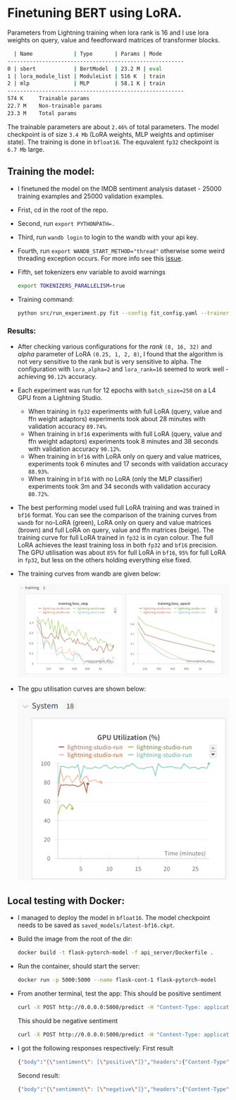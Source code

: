 # Finetuning BERT using LoRA.

Parameters from Lightning training when lora rank is 16 and I use lora weights on query, value and feedforward matrices of transformer blocks.

```bash
  | Name             | Type       | Params | Mode
--------------------------------------------------------
0 | sbert            | BertModel  | 23.2 M | eval
1 | lora_module_list | ModuleList | 516 K  | train
2 | mlp              | MLP        | 58.1 K | train
--------------------------------------------------------
574 K     Trainable params
22.7 M    Non-trainable params
23.3 M    Total params
```

The trainable parameters are about `2.46%` of total parameters. The model checkpoint is of size `3.4 Mb` (LoRA weights, MLP weights and optimiser state). The training is done in `bfloat16`. The equvalent `fp32` checkpoint is `6.7 Mb` large.

## Training the model:
* I finetuned the model on the IMDB sentiment analysis dataset - 25000 training examples and 25000 validation examples.
* Frist, cd in the root of the repo.
* Second, run `export PYTHONPATH=.`
* Third, run `wandb login` to login to the wandb with your api key.
* Fourth, run `export WANDB_START_METHOD="thread"` otherwise some weird threading exception occurs. For more info see this <a href="https://github.com/wandb/wandb/issues/3223#issuecomment-1032820724">issue</a>.
* Fifth, set tokenizers env variable to avoid warnings 

    ```bash
    export TOKENIZERS_PARALLELISM=true
    ```
* Training command:

    ```bash
    python src/run_experiment.py fit --config fit_config.yaml --trainer.accelerator=gpu --trainer.devices=1 --trainer.max_epochs=12 --trainer.check_val_every_n_epoch=2 --trainer.log_every_n_step=25 --data.num_workers=4 --my_model_checkpoint.every_n_epochs=2 --model.lora_alpha=2 --model.lora_rank=16 --model.lr=3e-4 --model.do_lora=true --trainer.precision=bf16-true
    ```

### Results:

* After checking various configurations for the *rank* `(8, 16, 32)` and *alpha* parameter of LoRA `(0.25, 1, 2, 8)`, I found that the algorithm is not very sensitive to the rank but is very sensitive to alpha. The configuration with `lora_alpha=2` and `lora_rank=16` seemed to work well - achieving `90.12%` accuracy.

* Each experiment was run for 12 epochs with `batch_size=250` on a L4 GPU from a Lightning Studio.

    * When training in `fp32` experiments with full LoRA (query, value and ffn weight adaptors) experiments took about 28 minutes with validation accuracy `89.74%`.
    * When training in `bf16` experiments with full LoRA (query, value and ffn weight adaptors) experiments took 8 minutes and 38 seconds with validation accuracy `90.12%`.
    * When training in `bf16` with LoRA only on query and value matrices, experiments took 6 minutes and 17 seconds with validation accuracy `88.93%`.
    * When training in `bf16` with no LoRA (only the MLP classifier) experiments took 3m and 34 seconds with validation accuracy `80.72%`.
* The best performing model used full LoRA training and was trained in `bf16` format. You can see the comparison of the training curves from `wandb` for no-LoRA (green), LoRA only on query and value matrices (brown) and full LoRA on query, value and ffn matrices (beige). The training curve for full LoRA trained in `fp32` is in cyan colour. The full LoRA achieves the least training loss in both `fp32` and `bf16` precision. The GPU utilisation was about `85%` for full LoRA in `bf16`, `95%` for full LoRA in `fp32`, but less on the others holding everything else fixed.

* The training curves from wandb are given below:

    <img src="./assets/imgs/train-curves-bf16.png"/>

* The gpu utilisation curves are shown below:

    <img src="./assets/imgs/gpu-utilisation-bf16.png"/>

## Local testing with Docker:
* I managed to deploy the model in `bfloat16`. The model checkpoint needs to be saved as `saved_models/latest-bf16.ckpt`.
* Build the image from the root of the dir:
    ```bash
    docker build -t flask-pytorch-model -f api_server/Dockerfile .
    ```
* Run the container, should start the server:
    ```bash
    docker run -p 5000:5000 --name flask-cont-1 flask-pytorch-model
    ```
* From another terminal, test the app:
    This should be positive sentiment

    ```bash
    curl -X POST http://0.0.0.0:5000/predict -H "Content-Type: application/json" -d '{"text": "The movie was wonderful!"}'
    ```

    This should be negative sentiment

    ```bash
    curl -X POST http://0.0.0.0:5000/predict -H "Content-Type: application/json" -d '{"text": "The movie was awful!"}'
    ```
* I got the following responses respectively:
    First result

    ```bash
    {"body":"{\"sentiment\": [\"positive\"]}","headers":{"Content-Type":"application/json"},"statusCode":200}
    ```

    Second result:
    
    ```bash
    {"body":"{\"sentiment\": [\"negative\"]}","headers":{"Content-Type":"application/json"},"statusCode":200}
    ```
